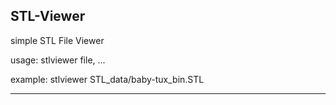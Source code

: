 ## STL-Viewer
simple STL File Viewer
<p>usage: stlviewer file, ...

example: stlviewer STL_data/baby-tux_bin.STL</p>
<hr></hr>

